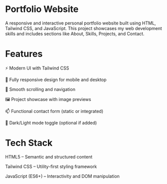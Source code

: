 # Portfolio Website
A responsive and interactive personal portfolio website built using HTML, Tailwind CSS, and JavaScript. This project showcases my web development skills and includes sections like About, Skills, Projects, and Contact.

# Features

⚡ Modern UI with Tailwind CSS

📱 Fully responsive design for mobile and desktop

🔄 Smooth scrolling and navigation

🖼️ Project showcase with image previews

📫 Functional contact form (static or integrated)

🎨 Dark/Light mode toggle (optional if added)

# Tech Stack
HTML5 – Semantic and structured content

Tailwind CSS – Utility-first styling framework

JavaScript (ES6+) – Interactivity and DOM manipulation

